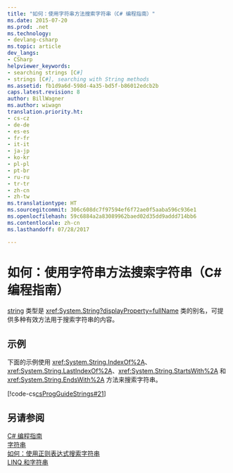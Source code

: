 ```yaml
---
title: "如何：使用字符串方法搜索字符串（C# 编程指南）"
ms.date: 2015-07-20
ms.prod: .net
ms.technology:
- devlang-csharp
ms.topic: article
dev_langs:
- CSharp
helpviewer_keywords:
- searching strings [C#]
- strings [C#], searching with String methods
ms.assetid: fb1d9a6d-598d-4a35-bd5f-b86012edcb2b
caps.latest.revision: 8
author: BillWagner
ms.author: wiwagn
translation.priority.ht:
- cs-cz
- de-de
- es-es
- fr-fr
- it-it
- ja-jp
- ko-kr
- pl-pl
- pt-br
- ru-ru
- tr-tr
- zh-cn
- zh-tw
ms.translationtype: HT
ms.sourcegitcommit: 306c608dc7f97594ef6f72ae0f5aaba596c936e1
ms.openlocfilehash: 59c6884a2a83089962baed02d35dd9addd714bb6
ms.contentlocale: zh-cn
ms.lasthandoff: 07/28/2017

---
```

# <a name="how-to-search-strings-using-string-methods-c-programming-guide"></a>如何：使用字符串方法搜索字符串（C# 编程指南）
[string](../../../csharp/language-reference/keywords/string.md) 类型是 <xref:System.String?displayProperty=fullName> 类的别名，可提供多种有效方法用于搜索字符串的内容。  
  
## <a name="example"></a>示例  
 下面的示例使用 <xref:System.String.IndexOf%2A>、<xref:System.String.LastIndexOf%2A>、<xref:System.String.StartsWith%2A> 和 <xref:System.String.EndsWith%2A> 方法来搜索字符串。  
  
 [!code-cs[csProgGuideStrings#21](../../../csharp/programming-guide/strings/codesnippet/CSharp/how-to-search-strings-using-string-methods_1.cs)]  
  
## <a name="see-also"></a>另请参阅  
 [C# 编程指南](../../../csharp/programming-guide/index.md)   
 [字符串](../../../csharp/programming-guide/strings/index.md)   
 [如何：使用正则表达式搜索字符串](../../../csharp/programming-guide/strings/how-to-search-strings-using-regular-expressions.md)   
 [LINQ 和字符串](http://msdn.microsoft.com/library/6c34169f-7a39-436a-98d8-9a7283043942)

